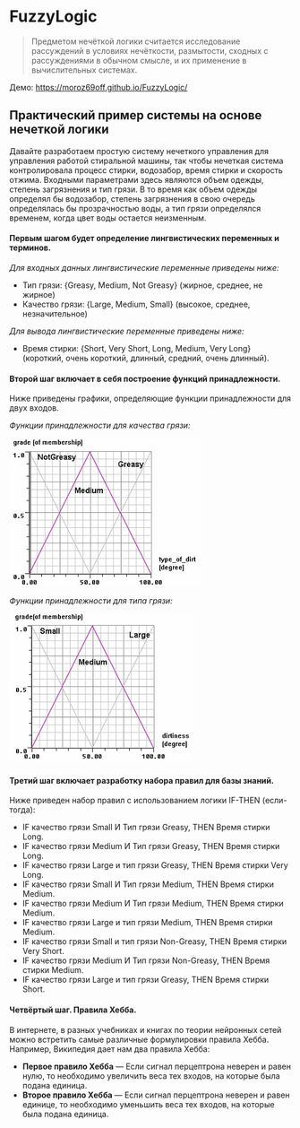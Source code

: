 # FuzzyLogic
>Предметом нечёткой логики считается исследование рассуждений в условиях нечёткости, размытости, сходных с рассуждениями в обычном смысле, и их применение в вычислительных системах.

Демо: https://moroz69off.github.io/FuzzyLogic/

## Практический пример системы на основе нечеткой логики

Давайте разработаем простую систему нечеткого управления для управления работой стиральной машины, так чтобы нечеткая система контролировала процесс стирки, водозабор, время стирки и скорость отжима.
Входными параметрами здесь являются объем одежды, степень загрязнения и тип грязи. В то время как объем одежды определял бы водозабор, степень загрязнения в свою очередь определялась бы прозрачностью воды, а тип грязи определялся временем, когда цвет воды остается неизменным.

#### Первым шагом будет определение лингвистических переменных и терминов.

*Для входных данных лингвистические переменные приведены ниже:*

* Тип грязи: {Greasy, Medium, Not Greasy} (жирное, среднее, не жирное)
* Качество грязи: {Large, Medium, Small} (высокое, среднее, незначительное)

*Для вывода лингвистические переменные приведены ниже:*

* Время стирки: {Short, Very Short, Long, Medium, Very Long} (короткий, очень короткий, длинный, средний, очень длинный).

#### Второй шаг включает в себя построение функций принадлежности.

Ниже приведены графики, определяющие функции принадлежности для двух входов.

*Функции принадлежности для качества грязи:*

![Image greasy](https://github.com/moroz69off/FuzzyLogic/blob/master/files/fuzzy5.jpg?raw=true)

*Функции принадлежности для типа грязи:*

![Image mud](https://github.com/moroz69off/FuzzyLogic/blob/master/files/fuzzy4.jpg?raw=true)

#### Третий шаг включает разработку набора правил для базы знаний.

Ниже приведен набор правил с использованием логики IF-THEN (если-тогда):

* IF качество грязи Small И Тип грязи Greasy, THEN Время стирки Long.
* IF качество грязи Medium И Тип грязи Greasy, THEN Время стирки Long.
* IF качество грязи Large и тип грязи Greasy, THEN Время стирки Very Long.
* IF качество грязи Small И Тип грязи Medium, THEN Время стирки Medium.
* IF качество грязи Medium И Тип грязи Medium, THEN Время стирки Medium.
* IF качество грязи Large и тип грязи Medium, THEN Время стирки Medium.
* IF качество грязи Small и тип грязи Non-Greasy, THEN Время стирки Very Short.
* IF качество грязи Medium И Тип грязи Non-Greasy, THEN Время стирки Medium.
* IF качество грязи Large и тип грязи Greasy, THEN Время стирки Short.

#### Четвёртый шаг. Правила Хебба.

В интернете, в разных учебниках и книгах по теории нейронных сетей можно встретить самые различные формулировки правила Хебба.
Например, Википедия дает нам два правила Хебба:
* **Первое правило Хебба** — Если сигнал перцептрона неверен и равен нулю, то необходимо увеличить веса тех входов, на которые была подана единица.
* **Второе правило Хебба** — Если сигнал перцептрона неверен и равен единице, то необходимо уменьшить веса тех входов, на которые была подана единица.
